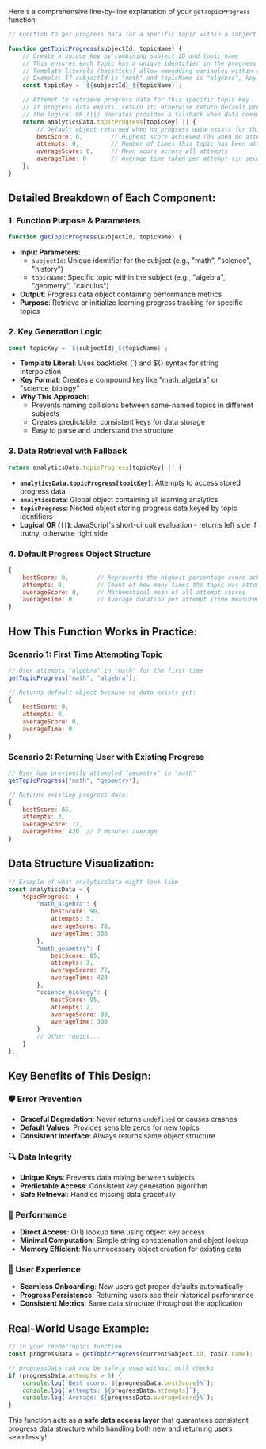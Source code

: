 Here's a comprehensive line-by-line explanation of your `getTopicProgress` function:

```javascript
// Function to get progress data for a specific topic within a subject

function getTopicProgress(subjectId, topicName) {
    // Create a unique key by combining subject ID and topic name
    // This ensures each topic has a unique identifier in the progress data storage
    // Template literals (backticks) allow embedding variables within strings
    // Example: If subjectId is "math" and topicName is "algebra", key becomes "math_algebra"
    const topicKey = `${subjectId}_${topicName}`;

    // Attempt to retrieve progress data for this specific topic key
    // If progress data exists, return it; otherwise return default progress data
    // The logical OR (||) operator provides a fallback when data doesn't exist
    return analyticsData.topicProgress[topicKey] || {
        // Default object returned when no progress data exists for this topic
        bestScore: 0,        // Highest score achieved (0% when no attempts)
        attempts: 0,         // Number of times this topic has been attempted
        averageScore: 0,     // Mean score across all attempts
        averageTime: 0       // Average time taken per attempt (in seconds/minutes)
    };
}
```

## Detailed Breakdown of Each Component:

### **1. Function Purpose & Parameters**
```javascript
function getTopicProgress(subjectId, topicName) {
```
- **Input Parameters**:
  - `subjectId`: Unique identifier for the subject (e.g., "math", "science", "history")
  - `topicName`: Specific topic within the subject (e.g., "algebra", "geometry", "calculus")
- **Output**: Progress data object containing performance metrics
- **Purpose**: Retrieve or initialize learning progress tracking for specific topics

### **2. Key Generation Logic**
```javascript
const topicKey = `${subjectId}_${topicName}`;
```
- **Template Literal**: Uses backticks (`) and ${} syntax for string interpolation
- **Key Format**: Creates a compound key like "math_algebra" or "science_biology"
- **Why This Approach**:
  - Prevents naming collisions between same-named topics in different subjects
  - Creates predictable, consistent keys for data storage
  - Easy to parse and understand the structure

### **3. Data Retrieval with Fallback**
```javascript
return analyticsData.topicProgress[topicKey] || {
```
- **`analyticsData.topicProgress[topicKey]`**: Attempts to access stored progress data
- **`analyticsData`**: Global object containing all learning analytics
- **`topicProgress`**: Nested object storing progress data keyed by topic identifiers
- **Logical OR (`||`)**: JavaScript's short-circuit evaluation - returns left side if truthy, otherwise right side

### **4. Default Progress Object Structure**
```javascript
{
    bestScore: 0,        // Represents the highest percentage score achieved
    attempts: 0,         // Count of how many times the topic was attempted  
    averageScore: 0,     // Mathematical mean of all attempt scores
    averageTime: 0       // Average duration per attempt (time measurement unit depends on implementation)
}
```

## How This Function Works in Practice:

### **Scenario 1: First Time Attempting Topic**
```javascript
// User attempts "algebra" in "math" for the first time
getTopicProgress("math", "algebra");

// Returns default object because no data exists yet:
{
    bestScore: 0,
    attempts: 0, 
    averageScore: 0,
    averageTime: 0
}
```

### **Scenario 2: Returning User with Existing Progress**
```javascript
// User has previously attempted "geometry" in "math"
getTopicProgress("math", "geometry");

// Returns existing progress data:
{
    bestScore: 85,
    attempts: 3,
    averageScore: 72,
    averageTime: 420  // 7 minutes average
}
```

## Data Structure Visualization:

```javascript
// Example of what analyticsData might look like
const analyticsData = {
    topicProgress: {
        "math_algebra": {
            bestScore: 90,
            attempts: 5,
            averageScore: 78,
            averageTime: 360
        },
        "math_geometry": {
            bestScore: 85, 
            attempts: 3,
            averageScore: 72,
            averageTime: 420
        },
        "science_biology": {
            bestScore: 95,
            attempts: 2,
            averageScore: 88,
            averageTime: 300
        }
        // Other topics...
    }
};
```

## Key Benefits of This Design:

### **🛡️ Error Prevention**
- **Graceful Degradation**: Never returns `undefined` or causes crashes
- **Default Values**: Provides sensible zeros for new topics
- **Consistent Interface**: Always returns same object structure

### **🔍 Data Integrity** 
- **Unique Keys**: Prevents data mixing between subjects
- **Predictable Access**: Consistent key generation algorithm
- **Safe Retrieval**: Handles missing data gracefully

### **🚀 Performance**
- **Direct Access**: O(1) lookup time using object key access
- **Minimal Computation**: Simple string concatenation and object lookup
- **Memory Efficient**: No unnecessary object creation for existing data

### **🎯 User Experience**
- **Seamless Onboarding**: New users get proper defaults automatically
- **Progress Persistence**: Returning users see their historical performance
- **Consistent Metrics**: Same data structure throughout the application

## Real-World Usage Example:

```javascript
// In your renderTopics function
const progressData = getTopicProgress(currentSubject.id, topic.name);

// progressData can now be safely used without null checks
if (progressData.attempts > 0) {
    console.log(`Best score: ${progressData.bestScore}%`);
    console.log(`Attempts: ${progressData.attempts}`);
    console.log(`Average: ${progressData.averageScore}%`);
}
```

This function acts as a **safe data access layer** that guarantees consistent progress data structure while handling both new and returning users seamlessly!